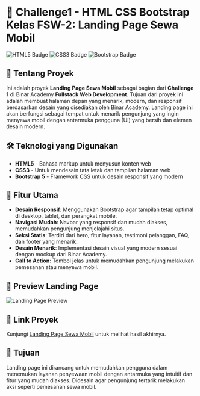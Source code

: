 # 🚗 Challenge1 - HTML CSS Bootstrap Kelas FSW-2: Landing Page Sewa Mobil

![HTML5 Badge](https://img.shields.io/badge/Code-HTML5-orange?style=for-the-badge&logo=html5&logoColor=white)
![CSS3 Badge](https://img.shields.io/badge/Style-CSS3-blue?style=for-the-badge&logo=css3&logoColor=white)
![Bootstrap Badge](https://img.shields.io/badge/Framework-Bootstrap-purple?style=for-the-badge&logo=bootstrap&logoColor=white)

## 🚀 Tentang Proyek

Ini adalah proyek **Landing Page Sewa Mobil** sebagai bagian dari **Challenge 1** di Binar Academy **Fullstack Web Development**. Tujuan dari proyek ini adalah membuat halaman depan yang menarik, modern, dan responsif berdasarkan desain yang disediakan oleh Binar Academy. Landing page ini akan berfungsi sebagai tempat untuk menarik pengunjung yang ingin menyewa mobil dengan antarmuka pengguna (UI) yang bersih dan elemen desain modern.

## 🛠️ Teknologi yang Digunakan

- **HTML5** - Bahasa markup untuk menyusun konten web
- **CSS3** - Untuk mendesain tata letak dan tampilan halaman web
- **Bootstrap 5** - Framework CSS untuk desain responsif yang modern

## 🎨 Fitur Utama

- **Desain Responsif**: Menggunakan Bootstrap agar tampilan tetap optimal di desktop, tablet, dan perangkat mobile.
- **Navigasi Mudah**: Navbar yang responsif dan mudah diakses, memudahkan pengunjung menjelajahi situs.
- **Seksi Statis**: Terdiri dari hero, fitur layanan, testimoni pelanggan, FAQ, dan footer yang menarik.
- **Desain Menarik**: Implementasi desain visual yang modern sesuai dengan mockup dari Binar Academy.
- **Call to Action**: Tombol jelas untuk memudahkan pengunjung melakukan pemesanan atau menyewa mobil.

## 📸 Preview Landing Page

![Landing Page Preview](https://www.figma.com/proto/QiNXZPX7OwUeFzqSPuiQBE/BCR---Binar-Car-Rental?node-id=18226-5390&node-type=canvas&t=vxdsdymY9SfL4S5z-0&scaling=scale-down&content-scaling=responsive&page-id=2%3A703&starting-point-node-id=18226%3A5390)

## 🔗 Link Proyek

Kunjungi [Landing Page Sewa Mobil](https://github.com/yogiefani/FSW-Chapter1-Challenge) untuk melihat hasil akhirnya.

## 🎯 Tujuan

Landing page ini dirancang untuk memudahkan pengguna dalam menemukan layanan penyewaan mobil dengan antarmuka yang intuitif dan fitur yang mudah diakses. Didesain agar pengunjung tertarik melakukan aksi seperti pemesanan sewa mobil.

